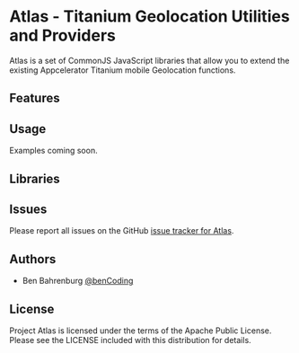 # Atlas - Titanium Geolocation Utilities and Providers

Atlas is a set of CommonJS JavaScript libraries that allow you to extend the existing Appcelerator Titanium mobile Geolocation functions.

## Features



## Usage

Examples coming soon.

## Libraries



## Issues

Please report all issues on the GitHub [issue tracker for Atlas](https://github.com/benbahrenburg/Atlas/issues).

## Authors

  * Ben Bahrenburg [@benCoding](http://twitter.com/benCoding)

## License ##

Project Atlas is licensed under the terms of the Apache Public License. Please see the LICENSE included with this distribution for details.
